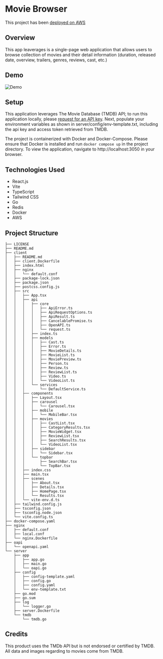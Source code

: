 # Movie Browser

This project has been [deployed on AWS](https://movieapp.yerf.dev/)

## Overview

This app leaverages is a single-page web application that allows users to browse collection of movies and their detail information (duration, released date, overview, trailers, genres, reviews, cast, etc.)

## Demo

![Demo](https://github.com/JeffC25/movie-browser/blob/661282aa04af845ebdc894e283ca037d55a60081/movie-browser-demo.gif)

## Setup

This application leverages The Movie Database (TMDB) API; to run this application locally, please [request for an API key](https://developer.themoviedb.org/).
Next, populate your environment variables as shown in server/config/env-template.txt, including the api key and access token retrieved from TMDB.

The project is containerized with Docker and Docker-Compose. Please ensure that Docker is installed and run `docker compose up` in the project directory.
To view the application, navigate to http://localhost:3050 in your browser.

## Technologies Used

- React.js
- Vite
- TypeScript
- Tailwind CSS
- Go
- Redis
- Docker
- AWS

## Project Structure
```
├── LICENSE
├── README.md
├── client
│   ├── README.md
│   ├── client.Dockerfile
│   ├── index.html
│   ├── nginx
│   │   └── default.conf
│   ├── package-lock.json
│   ├── package.json
│   ├── postcss.config.js
│   ├── src
│   │   ├── App.tsx
│   │   ├── api
│   │   │   ├── core
│   │   │   │   ├── ApiError.ts
│   │   │   │   ├── ApiRequestOptions.ts
│   │   │   │   ├── ApiResult.ts
│   │   │   │   ├── CancelablePromise.ts
│   │   │   │   ├── OpenAPI.ts
│   │   │   │   └── request.ts
│   │   │   ├── index.ts
│   │   │   ├── models
│   │   │   │   ├── Cast.ts
│   │   │   │   ├── Error.ts
│   │   │   │   ├── MovieDetails.ts
│   │   │   │   ├── MovieList.ts
│   │   │   │   ├── MoviePreview.ts
│   │   │   │   ├── Person.ts
│   │   │   │   ├── Review.ts
│   │   │   │   ├── ReviewList.ts
│   │   │   │   ├── Video.ts
│   │   │   │   └── VideoList.ts
│   │   │   └── services
│   │   │       └── DefaultService.ts
│   │   ├── components
│   │   │   ├── Layout.tsx
│   │   │   ├── carousel
│   │   │   │   └── Carousel.tsx
│   │   │   ├── mobile
│   │   │   │   └── MobileBar.tsx
│   │   │   ├── movies
│   │   │   │   ├── CastList.tsx
│   │   │   │   ├── CategoryResults.tsx
│   │   │   │   ├── MovieWidget.tsx
│   │   │   │   ├── ReviewList.tsx
│   │   │   │   ├── SearchResults.tsx
│   │   │   │   └── VideoList.tsx
│   │   │   ├── sidebar
│   │   │   │   └── Sidebar.tsx
│   │   │   └── topbar
│   │   │       ├── SearchBar.tsx
│   │   │       └── TopBar.tsx
│   │   ├── index.css
│   │   ├── main.tsx
│   │   ├── scenes
│   │   │   ├── About.tsx
│   │   │   ├── Details.tsx
│   │   │   ├── HomePage.tsx
│   │   │   └── Results.tsx
│   │   └── vite-env.d.ts
│   ├── tailwind.config.js
│   ├── tsconfig.json
│   ├── tsconfig.node.json
│   └── vite.config.ts
├── docker-compose.yaml
├── nginx
│   ├── default.conf
│   ├── local.conf
│   └── nginx.Dockerfile
├── oapi
│   └── openapi.yaml
└── server
    ├── app
    │   ├── app.go
    │   ├── main.go
    │   └── oapi.go
    ├── config
    │   ├── config-template.yaml
    │   ├── config.go
    │   ├── config.yaml
    │   └── env-template.txt
    ├── go.mod
    ├── go.sum
    ├── log
    │   └── logger.go
    ├── server.Dockerfile
    └── tmdb
        └── tmdb.go
```

## Credits
This product uses the TMDb API but is not endorsed or certified by TMDB. All data and images regarding to movies come from TMDB.

